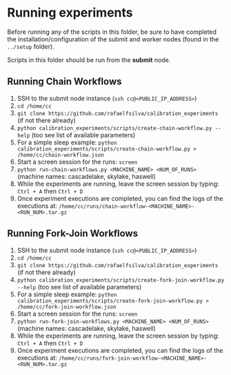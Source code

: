 # Running experiments

Before running any of the scripts in this folder, be sure to have completed the installation/configuration of the submit and worker nodes (found in the `../setup` folder).

Scripts in this folder should be run from the **submit** node.

## Running Chain Workflows

1. SSH to the submit node instance (`ssh cc@<PUBLIC_IP_ADDRESS>`)
2. `cd /home/cc`
3. `git clone https://github.com/rafaelfsilva/calibration_experiments` (if not there already)
4. `python calibration_experiments/scripts/create-chain-workflow.py --help` (too see list of available parameters)
5. For a simple sleep example: `python calibration_experiments/scripts/create-chain-workflow.py > /home/cc/chain-workflow.json`
6. Start a screen session for the runs: `screen`
7. `python run-chain-workflows.py <MACHINE_NAME> <NUM_OF_RUNS>` (machine names: cascadelake, skylake, haswell)
8. While the experiments are running, leave the screen session by typing: `Ctrl + A` then `Ctrl + D`
9. Once experiment executions are completed, you can find the logs of the executions at: `/home/cc/runs/chain-workflow-<MACHINE_NAME>-<RUN_NUM>.tar.gz`

## Running Fork-Join Workflows

1. SSH to the submit node instance (`ssh cc@<PUBLIC_IP_ADDRESS>`)
2. `cd /home/cc`
3. `git clone https://github.com/rafaelfsilva/calibration_experiments` (if not there already)
4. `python calibration_experiments/scripts/create-fork-join-workflow.py --help` (too see list of available parameters)
5. For a simple sleep example: `python calibration_experiments/scripts/create-fork-join-workflow.py > /home/cc/fork-join-workflow.json`
6. Start a screen session for the runs: `screen`
7. `python run-fork-join-workflows.py <MACHINE_NAME> <NUM_OF_RUNS>` (machine names: cascadelake, skylake, haswell)
8. While the experiments are running, leave the screen session by typing: `Ctrl + A` then `Ctrl + D`
9. Once experiment executions are completed, you can find the logs of the executions at: `/home/cc/runs/fork-join-workflow-<MACHINE_NAME>-<RUN_NUM>.tar.gz`
